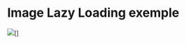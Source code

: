 # Image Lazy Loading exemple

![](https://github.com/jguipi/React-reusable-components/blob/master/React/components/Image_Lazy_Loading/lazy_Loading.gif)[]
